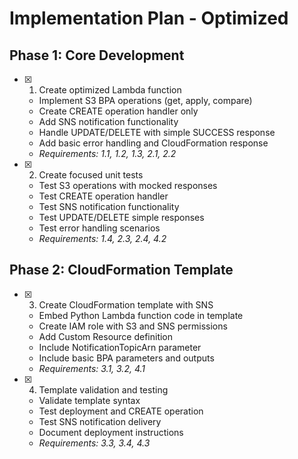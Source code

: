 # Implementation Plan - Optimized

## Phase 1: Core Development

- [x] 1. Create optimized Lambda function
  - Implement S3 BPA operations (get, apply, compare)
  - Create CREATE operation handler only
  - Add SNS notification functionality
  - Handle UPDATE/DELETE with simple SUCCESS response
  - Add basic error handling and CloudFormation response
  - _Requirements: 1.1, 1.2, 1.3, 2.1, 2.2_

- [x] 2. Create focused unit tests
  - Test S3 operations with mocked responses
  - Test CREATE operation handler
  - Test SNS notification functionality
  - Test UPDATE/DELETE simple responses
  - Test error handling scenarios
  - _Requirements: 1.4, 2.3, 2.4, 4.2_

## Phase 2: CloudFormation Template

- [x] 3. Create CloudFormation template with SNS



  - Embed Python Lambda function code in template
  - Create IAM role with S3 and SNS permissions
  - Add Custom Resource definition
  - Include NotificationTopicArn parameter
  - Include basic BPA parameters and outputs
  - _Requirements: 3.1, 3.2, 4.1_

- [x] 4. Template validation and testing
  - Validate template syntax
  - Test deployment and CREATE operation
  - Test SNS notification delivery
  - Document deployment instructions
  - _Requirements: 3.3, 3.4, 4.3_